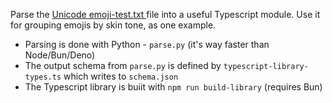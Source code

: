 Parse the [Unicode emoji-test.txt ](https://unicode.org/Public/emoji/15.1/emoji-test.txt) file into a useful Typescript module. Use it for grouping emojis by skin tone, as one example.

- Parsing is done with Python - `parse.py` (it's way faster than Node/Bun/Deno)
- The output schema from `parse.py` is defined by `typescript-library-types.ts` which writes to `schema.json`
- The Typescript library is buiit with `npm run build-library` (requires Bun)
